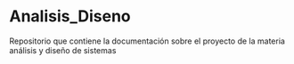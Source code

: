 # Analisis_Diseno
Repositorio que contiene la documentación sobre el proyecto de la materia análisis y diseño de sistemas
